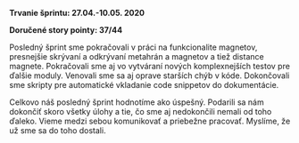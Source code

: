 **Trvanie šprintu: 27.04.-10.05. 2020**

**Doručené story pointy: 37/44**

Posledný šprint sme pokračovali v práci na funkcionalite magnetov, presnejšie skrývaní a odkrývaní metahrán a magnetov a tiež distance magnete.
Pokračovali sme aj vo vytváraní nových komplexnejších testov pre ďalšie moduly. Venovali sme sa aj oprave starších chýb v kóde.
Dokončovali sme skripty pre automatické vkladanie code snippetov do dokumentácie.

Celkovo náš posledný šprint hodnotíme ako úspešný. Podarili sa nám dokončiť skoro všetky úlohy a tie, čo sme aj nedokončili nemali od toho ďaleko.
Vieme medzi sebou komunikovať a priebežne pracovať. Myslíme, že už sme sa do toho dostali.
